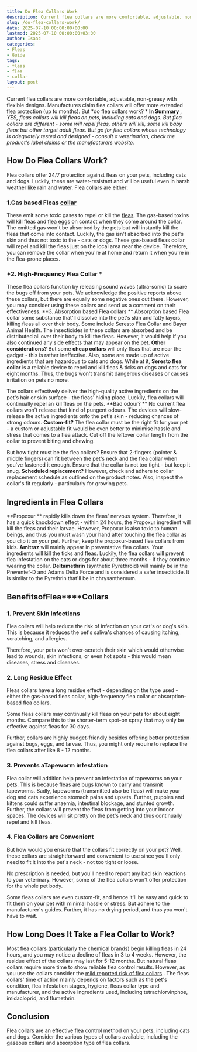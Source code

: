 ```yaml
---
title: Do Flea Collars Work
description: Current flea collars are more comfortable, adjustable, non-greasy with flexible designs. Manufactures claim flea collars will offer more extended flea...
slug: /do-flea-collars-work/
date: 2025-07-10 00:00:00+00:00
lastmod: 2025-07-10 00:00:00+03:00
author: Isaac
categories:
- Fleas
- Guide
tags:
- fleas
- flea
- collar
layout: post
---
```

Current flea collars are more comfortable, adjustable, non-greasy with flexible designs. Manufactures claim flea collars will offer more extended flea protection (up to months). But
*do flea collars work? *
**In Summary**
*, YES, fleas collars will kill fleas on pets, including cats and dogs. But flea collars are different - some will repel fleas, others will kill, some kill baby fleas but other target adult fleas.*
*But go for flea collars whose technology is adequately tested and designed - consult a veterinarian, check the product's label claims or the manufacturers website.*
## How Do Flea Collars Work?
Flea collars offer 24/7 protection against fleas on your pets, including cats and dogs. Luckily, these are water-resistant and will be useful even in harsh weather like rain and water.
Flea collars are either:
### 1.**Gas based Fleas [collar](https://pestpolicy.com/best-flea-collar-for-cats/)**
These emit some toxic gases to repel or kill the [fleas](https://pestpolicy.com/at-what-temperature-do-fleas-die/). The gas-based toxins will kill fleas and
[flea eggs](https://pestpolicy.com/what-do-flea-eggs-look-like/)
on contact when they come around the collar.
The emitted gas won't be absorbed by the pets but will instantly kill the fleas that come into contact. Luckily, the gas isn't absorbed into the pet's skin and thus not toxic to the - cats or dogs.
These gas-based fleas collar will repel and kill the fleas just on the local area near the device. Therefore, you can remove the collar when you're at home and return it when you're in the flea-prone places.
### ***2. High-Frequency Flea Collar** *
These flea collars function by releasing sound waves (ultra-sonic) to scare the bugs off from your pets.
We acknowledge the positive reports above these collars, but there are equally some negative ones out there. However, you may consider using these collars and send us a comment on their effectiveness.
**3. Absorption based Flea collars **
Absorption based Flea collar some substance that'll dissolve into the pet's skin and fatty layers, killing fleas all over their body. Some include Seresto Flea Collar and Bayer Animal Health.
The insecticides in these collars are absorbed and be distributed all over their body to kill the fleas. However, it would help if you also continued any side effects that may appear on the pet.
**Other considerations?**
But some
**cheap collars**
will only fleas that are near the gadget - this is rather ineffective. Also, some are made up of active ingredients that are hazardous to cats and dogs.
While at it,
**Seresto flea collar**
is a reliable device to repel and kill fleas & ticks on dogs and cats for eight months. Thus, the bugs won't transmit dangerous diseases or causes irritation on pets no more.

The collars effectively deliver the high-quality active ingredients on the pet's hair or skin surface - the fleas' hiding place. Luckily, flea collars will continually repel an kill fleas on the pets.
**Bad odour? **
No current flea collars won't release that kind of pungent odours. The devices will slow-release the active ingredients onto the pet's skin - reducing chances of strong odours.
**Custom-fit?**
The flea collar must be the right fit for your pet - a custom or adjustable fit would be even better to minimise hassle
and stress that comes to a flea attack. Cut off the leftover collar length from the collar to prevent biting and chewing.

But how tight must be the flea collars? Ensure that 2-fingers (pointer & middle fingers) can fit between the pet's neck and the flea collar when you've fastened it enough. Ensure that the collar is not too tight - but keep it snug.
**Scheduled replacement?**
However, check and adhere to collar replacement schedule as outlined on the product notes. Also, inspect the collar's fit regularly - particularly for growing pets.
## Ingredients in Flea Collars
**Propoxur **
rapidly kills down the fleas' nervous system. Therefore, it has a quick knockdown effect - within 24 hours, the Propoxur ingredient will kill the fleas and their larvae.
However, Propoxur is also toxic to human beings, and thus you must wash your hand after touching the flea collar as you clip it on your pet. Further, keep the propoxur-based flea collars from kids.
**Amitraz**
will mainly appear in preventative flea collars. Your ingredients will kill the ticks and fleas. Luckily, the flea collars will prevent flea infestation on the cats or dogs for about three months - if they continue wearing the collar.
**Deltamethrin**
(synthetic Pyrethroid) will mainly be in the Preventef-D and Adams Delta Force and is considered a safer insecticide. It is similar to the Pyrethrin that'll be in chrysanthemum.
## **Benefits**of**Flea****Collars**
### 1. Prevent Skin Infections
Flea collars will help reduce the risk of infection on your cat's or dog's skin. This is because it reduces the pet's saliva's chances of causing itching, scratching, and allergies.

Therefore, your pets won't over-scratch their skin which would otherwise lead to wounds, skin infections, or even hot spots - this would mean diseases, stress and diseases.
### **2. Long Residue Effect**
Fleas collars have a long residue effect - depending on the type used - either the gas-based fleas collar, high-frequency flea collar or absorption-based flea collars.

Some fleas collars may continually kill fleas on your pets for about eight months. Compare this to the shorter-term spot-on spray that may only be effective against fleas for 30 days.

Further, collars are highly budget-friendly besides offering better protection against bugs, eggs, and larvae. Thus, you might only require to replace the flea collars after like 8 - 12 months.
### 3. Prevents aTapeworm infestation
Flea collar will addition help prevent an infestation of tapeworms on your pets. This is because fleas are bugs known to carry and transmit tapeworms.
Sadly, tapeworms (transmitted also be fleas) will make your dog and cats experience stomach pains and upsets. Further, puppies and kittens could suffer anaemia, intestinal blockage, and stunted growth.
Further, the collars will prevent the fleas from getting into your indoor spaces. The devices will sit pretty on the pet's neck and thus continually repel and kill fleas.
### 4. Flea Collars are Convenient
But how would you ensure that the collars fit correctly on your pet? Well, these collars are straightforward and convenient to use since you'll only need to fit it into the pet's neck - not too tight or loose.

No prescription is needed, but you'll need to report any bad skin reactions to your veterinary. However, some of the flea collars won't offer protection for the whole pet body.

Some fleas collars are even custom-fit, and hence it'll be easy and quick to fit them on your pet with minimal hassle or stress. But adhere to the manufacturer's guides. Further, it has no drying period, and thus you won't have to wait.
## How Long Does It Take a Flea Collar to Work?
Most flea collars (particularly the chemical brands) begin killing fleas in 24 hours, and you may notice a decline of fleas in 3 to 4 weeks. However, the residue effect of the collars may last for 5-12 months.
But natural fleas collars require more time to show reliable flea control results. However, as you use the collars consider the
[mild reported risk of flea collars](https://cen.acs.org/articles/95/i2/EPA-finds-risks-flea-collar.html)
.
The fleas collars' time of action mainly depends on factors such as the pet's condition, flea infestation stages, hygiene, fleas collar type and manufacturer, and the active ingredients used, including tetrachlorvinphos, imidacloprid, and flumethrin.
## Conclusion
Flea collars are an effective flea control method on your pets, including cats and dogs. Consider the various types of collars available, including the gaseous collars and absorption type of flea collars.
